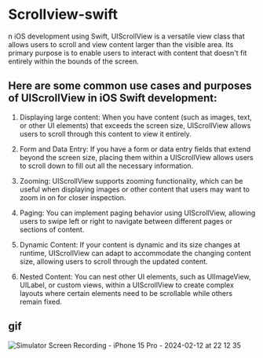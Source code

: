 # Scrollview-swift

n iOS development using Swift, UIScrollView is a versatile view class that allows users to scroll and view content larger than the visible area. Its primary purpose is to enable users to interact with content that doesn't fit entirely within the bounds of the screen.

## Here are some common use cases and purposes of UIScrollView in iOS Swift development:

 1. Displaying large content: When you have content (such as images, text, or other UI elements) that exceeds the screen size, UIScrollView allows users to scroll through this content to 
    view it entirely.

 2. Form and Data Entry: If you have a form or data entry fields that extend beyond the screen size, placing them within a UIScrollView allows users to scroll down to fill out all the necessary information.

 3. Zooming: UIScrollView supports zooming functionality, which can be useful when displaying images or other content that users may want to zoom in on for closer inspection.

 4. Paging: You can implement paging behavior using UIScrollView, allowing users to swipe left or right to navigate between different pages or sections of content.

 5. Dynamic Content: If your content is dynamic and its size changes at runtime, UIScrollView can adapt to accommodate the changing content size, allowing users to scroll through the updated content.

6. Nested Content: You can nest other UI elements, such as UIImageView, UILabel, or custom views, within a UIScrollView to create complex layouts where certain elements need to be scrollable while others remain fixed.


## gif
![Simulator Screen Recording - iPhone 15 Pro - 2024-02-12 at 22 12 35](https://github.com/Ajay312kumar/Scrollview-swift/assets/99198303/ec7139df-68fe-44df-a9b5-e4fbb237928d)
